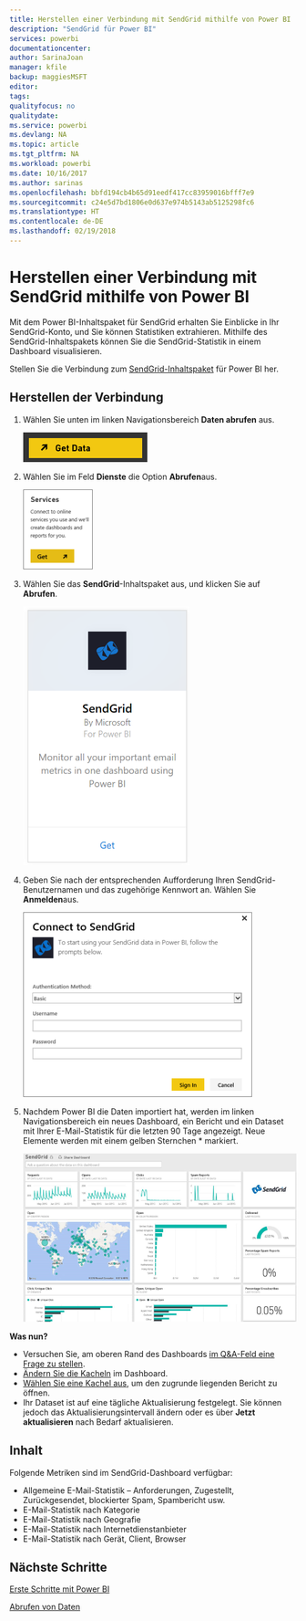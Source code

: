 ```yaml
---
title: Herstellen einer Verbindung mit SendGrid mithilfe von Power BI
description: "SendGrid für Power BI"
services: powerbi
documentationcenter: 
author: SarinaJoan
manager: kfile
backup: maggiesMSFT
editor: 
tags: 
qualityfocus: no
qualitydate: 
ms.service: powerbi
ms.devlang: NA
ms.topic: article
ms.tgt_pltfrm: NA
ms.workload: powerbi
ms.date: 10/16/2017
ms.author: sarinas
ms.openlocfilehash: bbfd194cb4b65d91eedf417cc83959016bfff7e9
ms.sourcegitcommit: c24e5d7bd1806e0d637e974b5143ab5125298fc6
ms.translationtype: HT
ms.contentlocale: de-DE
ms.lasthandoff: 02/19/2018
---
```

# <a name="connect-to-sendgrid-with-power-bi"></a>Herstellen einer Verbindung mit SendGrid mithilfe von Power BI
Mit dem Power BI-Inhaltspaket für SendGrid erhalten Sie Einblicke in Ihr SendGrid-Konto, und Sie können Statistiken extrahieren. Mithilfe des SendGrid-Inhaltspakets können Sie die SendGrid-Statistik in einem Dashboard visualisieren.

Stellen Sie die Verbindung zum [SendGrid-Inhaltspaket](https://app.powerbi.com/getdata/services/sendgrid) für Power BI her.

## <a name="how-to-connect"></a>Herstellen der Verbindung
1. Wählen Sie unten im linken Navigationsbereich **Daten abrufen** aus.
   
   ![](media/service-connect-to-sendgrid/pbi_getdata.png) 
2. Wählen Sie im Feld **Dienste** die Option **Abrufen**aus.
   
   ![](media/service-connect-to-sendgrid/pbi_getservices.png) 
3. Wählen Sie das **SendGrid**-Inhaltspaket aus, und klicken Sie auf **Abrufen**.
   
   ![](media/service-connect-to-sendgrid/sendgrid.png) 
4. Geben Sie nach der entsprechenden Aufforderung Ihren SendGrid-Benutzernamen und das zugehörige Kennwort an. Wählen Sie **Anmelden**aus.
   
   ![](media/service-connect-to-sendgrid/pbi_sendgridsignin.png)
5. Nachdem Power BI die Daten importiert hat, werden im linken Navigationsbereich ein neues Dashboard, ein Bericht und ein Dataset mit Ihrer E-Mail-Statistik für die letzten 90 Tage angezeigt. Neue Elemente werden mit einem gelben Sternchen \* markiert.
   
   ![](media/service-connect-to-sendgrid/pbi_sendgriddash.png)

**Was nun?**

* Versuchen Sie, am oberen Rand des Dashboards [im Q&A-Feld eine Frage zu stellen](power-bi-q-and-a.md).
* [Ändern Sie die Kacheln](service-dashboard-edit-tile.md) im Dashboard.
* [Wählen Sie eine Kachel aus](service-dashboard-tiles.md), um den zugrunde liegenden Bericht zu öffnen.
* Ihr Dataset ist auf eine tägliche Aktualisierung festgelegt. Sie können jedoch das Aktualisierungsintervall ändern oder es über **Jetzt aktualisieren** nach Bedarf aktualisieren.

## <a name="whats-included"></a>Inhalt
Folgende Metriken sind im SendGrid-Dashboard verfügbar:

* Allgemeine E-Mail-Statistik – Anforderungen, Zugestellt, Zurückgesendet, blockierter Spam, Spambericht usw.
* E-Mail-Statistik nach Kategorie
* E-Mail-Statistik nach Geografie
* E-Mail-Statistik nach Internetdienstanbieter
* E-Mail-Statistik nach Gerät, Client, Browser

## <a name="next-steps"></a>Nächste Schritte
[Erste Schritte mit Power BI](service-get-started.md)

[Abrufen von Daten](service-get-data.md)

